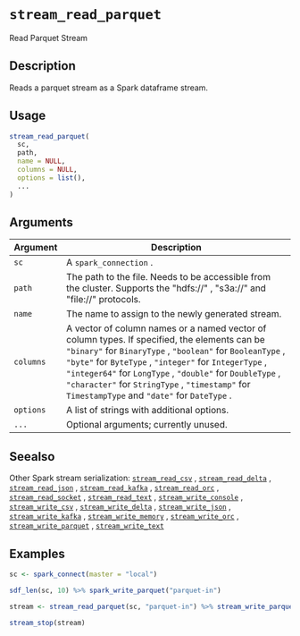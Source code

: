 # `stream_read_parquet`

Read Parquet Stream


## Description

Reads a parquet stream as a Spark dataframe stream.


## Usage

```r
stream_read_parquet(
  sc,
  path,
  name = NULL,
  columns = NULL,
  options = list(),
  ...
)
```


## Arguments

Argument      |Description
------------- |----------------
`sc`     |     A `spark_connection` .
`path`     |     The path to the file. Needs to be accessible from the cluster. Supports the "hdfs://" , "s3a://" and "file://" protocols.
`name`     |     The name to assign to the newly generated stream.
`columns`     |     A vector of column names or a named vector of column types. If specified, the elements can be `"binary"` for `BinaryType` , `"boolean"` for `BooleanType` , `"byte"` for `ByteType` , `"integer"` for `IntegerType` , `"integer64"` for `LongType` , `"double"` for `DoubleType` , `"character"` for `StringType` , `"timestamp"` for `TimestampType` and `"date"` for `DateType` .
`options`     |     A list of strings with additional options.
`...`     |     Optional arguments; currently unused.


## Seealso

Other Spark stream serialization:
 [`stream_read_csv`](#streamreadcsv) ,
 [`stream_read_delta`](#streamreaddelta) ,
 [`stream_read_json`](#streamreadjson) ,
 [`stream_read_kafka`](#streamreadkafka) ,
 [`stream_read_orc`](#streamreadorc) ,
 [`stream_read_socket`](#streamreadsocket) ,
 [`stream_read_text`](#streamreadtext) ,
 [`stream_write_console`](#streamwriteconsole) ,
 [`stream_write_csv`](#streamwritecsv) ,
 [`stream_write_delta`](#streamwritedelta) ,
 [`stream_write_json`](#streamwritejson) ,
 [`stream_write_kafka`](#streamwritekafka) ,
 [`stream_write_memory`](#streamwritememory) ,
 [`stream_write_orc`](#streamwriteorc) ,
 [`stream_write_parquet`](#streamwriteparquet) ,
 [`stream_write_text`](#streamwritetext)


## Examples

```r
sc <- spark_connect(master = "local")

sdf_len(sc, 10) %>% spark_write_parquet("parquet-in")

stream <- stream_read_parquet(sc, "parquet-in") %>% stream_write_parquet("parquet-out")

stream_stop(stream)
```


